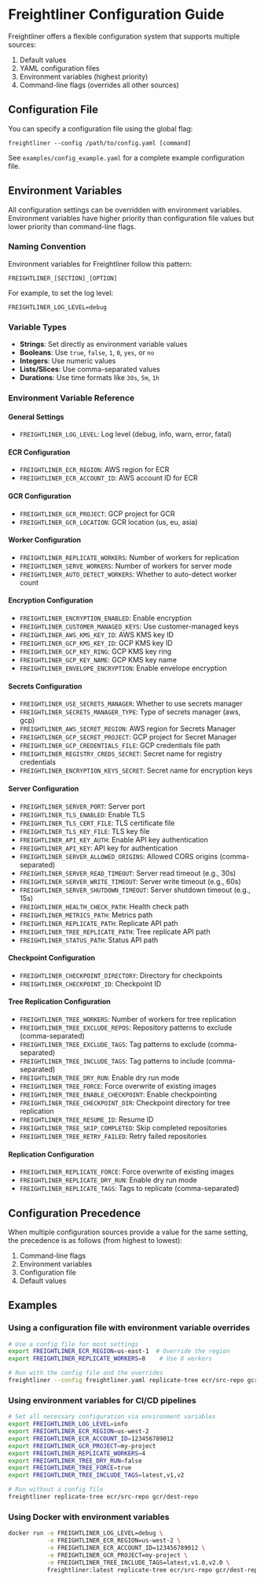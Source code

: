 # Freightliner Configuration Guide

Freightliner offers a flexible configuration system that supports multiple sources:
1. Default values
2. YAML configuration files 
3. Environment variables (highest priority)
4. Command-line flags (overrides all other sources)

## Configuration File

You can specify a configuration file using the global flag:
```
freightliner --config /path/to/config.yaml [command]
```

See `examples/config_example.yaml` for a complete example configuration file.

## Environment Variables

All configuration settings can be overridden with environment variables. Environment variables have higher priority than configuration file values but lower priority than command-line flags.

### Naming Convention

Environment variables for Freightliner follow this pattern:
```
FREIGHTLINER_[SECTION]_[OPTION]
```

For example, to set the log level:
```
FREIGHTLINER_LOG_LEVEL=debug
```

### Variable Types

- **Strings**: Set directly as environment variable values
- **Booleans**: Use `true`, `false`, `1`, `0`, `yes`, or `no`
- **Integers**: Use numeric values
- **Lists/Slices**: Use comma-separated values
- **Durations**: Use time formats like `30s`, `5m`, `1h`

### Environment Variable Reference

#### General Settings
- `FREIGHTLINER_LOG_LEVEL`: Log level (debug, info, warn, error, fatal)

#### ECR Configuration
- `FREIGHTLINER_ECR_REGION`: AWS region for ECR
- `FREIGHTLINER_ECR_ACCOUNT_ID`: AWS account ID for ECR

#### GCR Configuration
- `FREIGHTLINER_GCR_PROJECT`: GCP project for GCR
- `FREIGHTLINER_GCR_LOCATION`: GCR location (us, eu, asia)

#### Worker Configuration
- `FREIGHTLINER_REPLICATE_WORKERS`: Number of workers for replication
- `FREIGHTLINER_SERVE_WORKERS`: Number of workers for server mode
- `FREIGHTLINER_AUTO_DETECT_WORKERS`: Whether to auto-detect worker count

#### Encryption Configuration
- `FREIGHTLINER_ENCRYPTION_ENABLED`: Enable encryption
- `FREIGHTLINER_CUSTOMER_MANAGED_KEYS`: Use customer-managed keys
- `FREIGHTLINER_AWS_KMS_KEY_ID`: AWS KMS key ID
- `FREIGHTLINER_GCP_KMS_KEY_ID`: GCP KMS key ID
- `FREIGHTLINER_GCP_KEY_RING`: GCP KMS key ring
- `FREIGHTLINER_GCP_KEY_NAME`: GCP KMS key name
- `FREIGHTLINER_ENVELOPE_ENCRYPTION`: Enable envelope encryption

#### Secrets Configuration
- `FREIGHTLINER_USE_SECRETS_MANAGER`: Whether to use secrets manager
- `FREIGHTLINER_SECRETS_MANAGER_TYPE`: Type of secrets manager (aws, gcp)
- `FREIGHTLINER_AWS_SECRET_REGION`: AWS region for Secrets Manager
- `FREIGHTLINER_GCP_SECRET_PROJECT`: GCP project for Secret Manager
- `FREIGHTLINER_GCP_CREDENTIALS_FILE`: GCP credentials file path
- `FREIGHTLINER_REGISTRY_CREDS_SECRET`: Secret name for registry credentials
- `FREIGHTLINER_ENCRYPTION_KEYS_SECRET`: Secret name for encryption keys

#### Server Configuration
- `FREIGHTLINER_SERVER_PORT`: Server port
- `FREIGHTLINER_TLS_ENABLED`: Enable TLS
- `FREIGHTLINER_TLS_CERT_FILE`: TLS certificate file
- `FREIGHTLINER_TLS_KEY_FILE`: TLS key file
- `FREIGHTLINER_API_KEY_AUTH`: Enable API key authentication
- `FREIGHTLINER_API_KEY`: API key for authentication
- `FREIGHTLINER_SERVER_ALLOWED_ORIGINS`: Allowed CORS origins (comma-separated)
- `FREIGHTLINER_SERVER_READ_TIMEOUT`: Server read timeout (e.g., 30s)
- `FREIGHTLINER_SERVER_WRITE_TIMEOUT`: Server write timeout (e.g., 60s)
- `FREIGHTLINER_SERVER_SHUTDOWN_TIMEOUT`: Server shutdown timeout (e.g., 15s)
- `FREIGHTLINER_HEALTH_CHECK_PATH`: Health check path
- `FREIGHTLINER_METRICS_PATH`: Metrics path
- `FREIGHTLINER_REPLICATE_PATH`: Replicate API path
- `FREIGHTLINER_TREE_REPLICATE_PATH`: Tree replicate API path
- `FREIGHTLINER_STATUS_PATH`: Status API path

#### Checkpoint Configuration
- `FREIGHTLINER_CHECKPOINT_DIRECTORY`: Directory for checkpoints
- `FREIGHTLINER_CHECKPOINT_ID`: Checkpoint ID

#### Tree Replication Configuration
- `FREIGHTLINER_TREE_WORKERS`: Number of workers for tree replication
- `FREIGHTLINER_TREE_EXCLUDE_REPOS`: Repository patterns to exclude (comma-separated)
- `FREIGHTLINER_TREE_EXCLUDE_TAGS`: Tag patterns to exclude (comma-separated)
- `FREIGHTLINER_TREE_INCLUDE_TAGS`: Tag patterns to include (comma-separated)
- `FREIGHTLINER_TREE_DRY_RUN`: Enable dry run mode
- `FREIGHTLINER_TREE_FORCE`: Force overwrite of existing images
- `FREIGHTLINER_TREE_ENABLE_CHECKPOINT`: Enable checkpointing
- `FREIGHTLINER_TREE_CHECKPOINT_DIR`: Checkpoint directory for tree replication
- `FREIGHTLINER_TREE_RESUME_ID`: Resume ID
- `FREIGHTLINER_TREE_SKIP_COMPLETED`: Skip completed repositories
- `FREIGHTLINER_TREE_RETRY_FAILED`: Retry failed repositories

#### Replication Configuration
- `FREIGHTLINER_REPLICATE_FORCE`: Force overwrite of existing images
- `FREIGHTLINER_REPLICATE_DRY_RUN`: Enable dry run mode
- `FREIGHTLINER_REPLICATE_TAGS`: Tags to replicate (comma-separated)

## Configuration Precedence

When multiple configuration sources provide a value for the same setting, the precedence is as follows (from highest to lowest):

1. Command-line flags
2. Environment variables
3. Configuration file
4. Default values

## Examples

### Using a configuration file with environment variable overrides

```bash
# Use a config file for most settings
export FREIGHTLINER_ECR_REGION=us-east-1  # Override the region
export FREIGHTLINER_REPLICATE_WORKERS=8    # Use 8 workers 

# Run with the config file and the overrides
freightliner --config freightliner.yaml replicate-tree ecr/src-repo gcr/dest-repo
```

### Using environment variables for CI/CD pipelines

```bash
# Set all necessary configuration via environment variables
export FREIGHTLINER_LOG_LEVEL=info
export FREIGHTLINER_ECR_REGION=us-west-2
export FREIGHTLINER_ECR_ACCOUNT_ID=123456789012
export FREIGHTLINER_GCR_PROJECT=my-project
export FREIGHTLINER_REPLICATE_WORKERS=4
export FREIGHTLINER_TREE_DRY_RUN=false
export FREIGHTLINER_TREE_FORCE=true
export FREIGHTLINER_TREE_INCLUDE_TAGS=latest,v1,v2

# Run without a config file
freightliner replicate-tree ecr/src-repo gcr/dest-repo
```

### Using Docker with environment variables

```bash
docker run -e FREIGHTLINER_LOG_LEVEL=debug \
           -e FREIGHTLINER_ECR_REGION=us-west-2 \
           -e FREIGHTLINER_ECR_ACCOUNT_ID=123456789012 \
           -e FREIGHTLINER_GCR_PROJECT=my-project \
           -e FREIGHTLINER_TREE_INCLUDE_TAGS=latest,v1.0,v2.0 \
           freightliner:latest replicate-tree ecr/src-repo gcr/dest-repo
```
